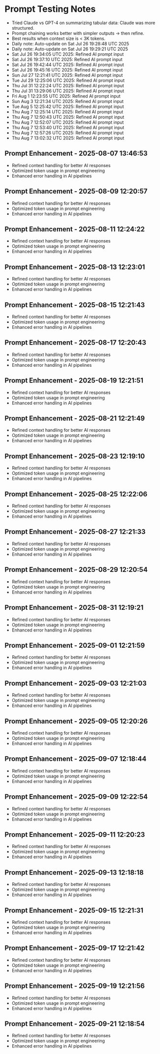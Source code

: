 # Prompt Testing Notes

- Tried Claude vs GPT-4 on summarizing tabular data: Claude was more structured.
- Prompt chaining works better with simpler outputs → then refine.
- Best results when context size is < 3K tokens.
- Daily note: Auto-update on Sat Jul 26 19:28:48 UTC 2025
- Daily note: Auto-update on Sat Jul 26 19:29:21 UTC 2025
- Sat Jul 26 19:34:05 UTC 2025: Refined AI prompt input
- Sat Jul 26 19:37:10 UTC 2025: Refined AI prompt input
- Sat Jul 26 19:42:44 UTC 2025: Refined AI prompt input
- Sat Jul 26 19:45:16 UTC 2025: Refined AI prompt input
- Sun Jul 27 12:21:41 UTC 2025: Refined AI prompt input
- Tue Jul 29 12:25:06 UTC 2025: Refined AI prompt input
- Thu Jul 31 12:22:24 UTC 2025: Refined AI prompt input
- Thu Jul 31 13:29:06 UTC 2025: Refined AI prompt input
- Fri Aug  1 12:23:55 UTC 2025: Refined AI prompt input
- Sun Aug  3 12:21:34 UTC 2025: Refined AI prompt input
- Tue Aug  5 12:25:42 UTC 2025: Refined AI prompt input
- Thu Aug  7 12:25:14 UTC 2025: Refined AI prompt input
- Thu Aug  7 12:50:43 UTC 2025: Refined AI prompt input
- Thu Aug  7 12:52:07 UTC 2025: Refined AI prompt input
- Thu Aug  7 12:53:40 UTC 2025: Refined AI prompt input
- Thu Aug  7 12:57:26 UTC 2025: Refined AI prompt input
- Thu Aug  7 13:02:32 UTC 2025: Refined AI prompt input
## Prompt Enhancement - 2025-08-07 13:46:53
- Refined context handling for better AI responses
- Optimized token usage in prompt engineering
- Enhanced error handling in AI pipelines

## Prompt Enhancement - 2025-08-09 12:20:57
- Refined context handling for better AI responses
- Optimized token usage in prompt engineering
- Enhanced error handling in AI pipelines

## Prompt Enhancement - 2025-08-11 12:24:22
- Refined context handling for better AI responses
- Optimized token usage in prompt engineering
- Enhanced error handling in AI pipelines

## Prompt Enhancement - 2025-08-13 12:23:01
- Refined context handling for better AI responses
- Optimized token usage in prompt engineering
- Enhanced error handling in AI pipelines

## Prompt Enhancement - 2025-08-15 12:21:43
- Refined context handling for better AI responses
- Optimized token usage in prompt engineering
- Enhanced error handling in AI pipelines

## Prompt Enhancement - 2025-08-17 12:20:43
- Refined context handling for better AI responses
- Optimized token usage in prompt engineering
- Enhanced error handling in AI pipelines

## Prompt Enhancement - 2025-08-19 12:21:51
- Refined context handling for better AI responses
- Optimized token usage in prompt engineering
- Enhanced error handling in AI pipelines

## Prompt Enhancement - 2025-08-21 12:21:49
- Refined context handling for better AI responses
- Optimized token usage in prompt engineering
- Enhanced error handling in AI pipelines

## Prompt Enhancement - 2025-08-23 12:19:10
- Refined context handling for better AI responses
- Optimized token usage in prompt engineering
- Enhanced error handling in AI pipelines

## Prompt Enhancement - 2025-08-25 12:22:06
- Refined context handling for better AI responses
- Optimized token usage in prompt engineering
- Enhanced error handling in AI pipelines

## Prompt Enhancement - 2025-08-27 12:21:33
- Refined context handling for better AI responses
- Optimized token usage in prompt engineering
- Enhanced error handling in AI pipelines

## Prompt Enhancement - 2025-08-29 12:20:54
- Refined context handling for better AI responses
- Optimized token usage in prompt engineering
- Enhanced error handling in AI pipelines

## Prompt Enhancement - 2025-08-31 12:19:21
- Refined context handling for better AI responses
- Optimized token usage in prompt engineering
- Enhanced error handling in AI pipelines

## Prompt Enhancement - 2025-09-01 12:21:59
- Refined context handling for better AI responses
- Optimized token usage in prompt engineering
- Enhanced error handling in AI pipelines

## Prompt Enhancement - 2025-09-03 12:21:03
- Refined context handling for better AI responses
- Optimized token usage in prompt engineering
- Enhanced error handling in AI pipelines

## Prompt Enhancement - 2025-09-05 12:20:26
- Refined context handling for better AI responses
- Optimized token usage in prompt engineering
- Enhanced error handling in AI pipelines

## Prompt Enhancement - 2025-09-07 12:18:44
- Refined context handling for better AI responses
- Optimized token usage in prompt engineering
- Enhanced error handling in AI pipelines

## Prompt Enhancement - 2025-09-09 12:22:54
- Refined context handling for better AI responses
- Optimized token usage in prompt engineering
- Enhanced error handling in AI pipelines

## Prompt Enhancement - 2025-09-11 12:20:23
- Refined context handling for better AI responses
- Optimized token usage in prompt engineering
- Enhanced error handling in AI pipelines

## Prompt Enhancement - 2025-09-13 12:18:18
- Refined context handling for better AI responses
- Optimized token usage in prompt engineering
- Enhanced error handling in AI pipelines

## Prompt Enhancement - 2025-09-15 12:21:31
- Refined context handling for better AI responses
- Optimized token usage in prompt engineering
- Enhanced error handling in AI pipelines

## Prompt Enhancement - 2025-09-17 12:21:42
- Refined context handling for better AI responses
- Optimized token usage in prompt engineering
- Enhanced error handling in AI pipelines

## Prompt Enhancement - 2025-09-19 12:21:56
- Refined context handling for better AI responses
- Optimized token usage in prompt engineering
- Enhanced error handling in AI pipelines

## Prompt Enhancement - 2025-09-21 12:18:54
- Refined context handling for better AI responses
- Optimized token usage in prompt engineering
- Enhanced error handling in AI pipelines

